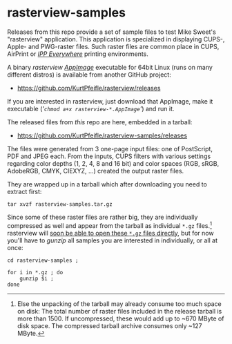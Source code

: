 # rasterview-samples

Releases from this repo provide a set of sample files to test Mike Sweet's "rasterview" application.
This application is specialized in displaying CUPS-, Apple- and PWG-raster files.
Such raster files are common place in CUPS, AirPrint or *[IPP Everywhere](https://github.com/KurtPfeifle/ippsample)* printing environments.

A binary *rasterview [AppImage](https://appimage.org/)* executable for 64bit Linux (runs on many different distros) is available from another GitHub project:

* https://github.com/KurtPfeifle/rasterview/releases

If you are interested in rasterview, just download that AppImage, make it executable (*'`chmod a+x rasterview-*.AppImage`'*) and run it.

The released files from *this* repo are here, embedded in a tarball:

* https://github.com/KurtPfeifle/rasterview-samples/releases

The files were generated from 3 one-page input files: one of PostScript, PDF and JPEG each.
From the inputs, CUPS filters with various settings regarding color depths (1, 2, 4, 8 and 16 bit) and color spaces (RGB, sRGB, AdobeRGB, CMYK, CIEXYZ, ...) created the output raster files.

They are wrapped up in a tarball which after downloading you need to extract first:

    tar xvzf rasterview-samples.tar.gz

Since some of these raster files are rather big, they are individually compressed as well and appear from the tarball as individual `*.gz` files.[^1]
rasterview will [soon be able to open these `*.gz` files directly](https://github.com/michaelrsweet/rasterview/issues/7), but for now you'll have to *gunzip* all samples you are interested in individually, or all at once:

    cd rasterview-samples ;

    for i in *.gz ; do
        gunzip $i ;
    done


[^1]: Else the unpacking of the tarball may already consume too much space on disk:
The total number of raster files included in the release tarball is more than 1500.
If uncompressed, these would add up to ~670 MByte of disk space.
The compressed tarball archive consumes only ~127 MByte.
